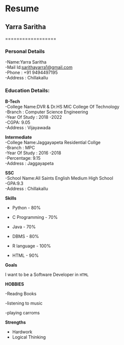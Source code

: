 # Resume

## Yarra Saritha
==================

### Personal Details

-Name:Yarra Saritha<br>
-Mail Id:sarithayarra1@gmail.com<br>
-Phone : +91 9494497195 <br>
-Address : Chillakallu<br>

### Education Details:

**B-Tech**<br>
-College Name:DVR & Dr.HS MIC College Of Technology<br>
-Branch : Computer Science Engineering <br>
-Year Of Study : 2018 -2022<br>
-CGPA: 9.05 <br>
-Address : Vijayawada<br>

**Intermediate**<br>
 -College Name:Jaggayapeta Residential Collge<br>
-Branch : MPC <br>
-Year Of Study : 2016 -2018<br>
-Percentage: 9.15 <br>
-Address : Jaggayapeta<br>

**SSC**<br>
-School Name:All Saints English Medium High School<br>
-GPA:9.3 <br>
-Address : Chillakallu<br>

**Skills**<br>

- Python - 80%

- C Programming     - 70%

- Java    - 70%

-  DBMS   -  80%

-   R language - 100%

-  HTML - 90%

**Goals**

I want to be a Software Developer in `HTML`

**HOBBIES**

-Readng Books

-listening to music

-playing carroms

  **Strengths**
   - Hardwork
   - Logical Thinking

